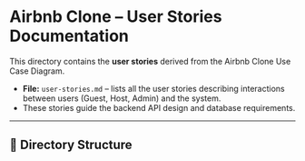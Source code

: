 # Airbnb Clone – User Stories Documentation

This directory contains the **user stories** derived from the Airbnb Clone Use Case Diagram.

- **File:** `user-stories.md` – lists all the user stories describing interactions between users (Guest, Host, Admin) and the system.
- These stories guide the backend API design and database requirements.

---

## 📁 Directory Structure
